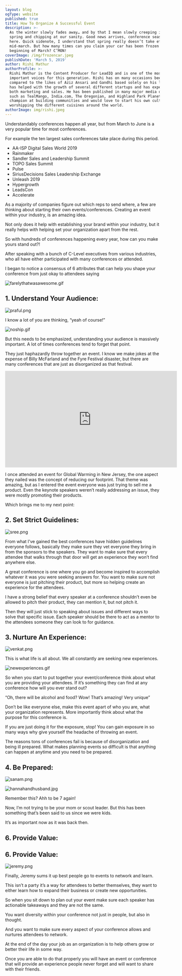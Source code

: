 ```yaml
---
layout: blog
ogType: website
published: true
title: How To Organize A Successful Event
description: >-
  As the winter slowly fades away… and by that I mean slowly creeping into our
  spring and chipping at our sanity. Good news arrives, conference season is
  here. Quick sidenote, I understand that spring really doesn’t take effect till
  mid-march. But how many times can you claim your car has been frozen in the
  beginning of March? C’MON!
coverImage: /img/frozencar.jpeg
publishDate: 'March 5, 2019'
author: Rishi Mathur
authorProfile: >-
  Rishi Mathur is the Content Producer for LeadIQ and is one of the most
  important voices for this generation. Rishi has on many occasions been
  compared to the likes of Aziz Ansari and Gandhi based solely on his looks. He
  has helped with the growth of several different startups and has experience in
  both marketing and sales. He has been published in many major media outlets
  such as TealMango, India.com, The Oregonian, and Highland Park Planet. He is a
  champion at building communities and would love to start his own cult
  worshipping the different cuisines around the world.
authorImage: img/rishi.jpeg
---
```


Understandably conferences happen all year, but from March to June is a very popular time for most conferences. 

For example the ten largest sales conferences take place during this period. 

- AA-ISP Digital Sales World 2019 
- Rainmaker
- Sandler Sales and Leadership Summit
- TOPO Sales Summit
- Pulse
- SiriusDecisions Sales Leadership Exchange
- Unleash 2019
- Hypergrowth
- LeadsCon
- Accelerate

As a majority of companies figure out which reps to send where, a few are thinking about starting their own events/conferences. Creating an event within your industry, is an amazing idea. 

Not only does it help with establishing your brand within your industry, but it really helps with helping set your organization apart from the rest. 

So with hundreds of conferences happening every year, how can you make yours stand out?! 

After speaking with a bunch of C-Level executives from various industries, who all have either participated with many conferences or attended. 

I began to notice a consensus of 6 attributes that can help you shape your conference from just okay to attendees saying

![farelythatwasawesome.gif](img/farelythatwasawesome.gif)

## 1. Understand Your Audience:

![praful.png](img/praful.png)

I know a lot of you are thinking, “yeah of course!” 

![noship.gif](img/noship.gif)

But this needs to be emphasized, understanding your audience is massively important.  A lot of times conferences tend to forget that point. 

They just haphazardly throw together an event. I know we make jokes at the expense of Billy McFarland and the Fyre Festival disaster, but there are many conferences that are just as disorganized as that festival.  

<iframe width="560" height="315" src="https://www.youtube.com/embed/uZ0KNVU2fV0" frameborder="0" allow="accelerometer; autoplay; encrypted-media; gyroscope; picture-in-picture" allowfullscreen></iframe>

I once attended an event for Global Warming in New Jersey, the one aspect they nailed was the concept of reducing our footprint. That theme was amazing, but as I entered the event everyone was just trying to sell me a product. Even the keynote speakers weren’t really addressing an issue, they were mostly promoting their products. 

Which brings me to my next point:


## 2. Set Strict Guidelines:

![sree.png](img/sree.png)

From what I’ve gained the best conferences have hidden guidelines everyone follows, basically they make sure they vet everyone they bring in from the sponsors to the speakers. They want to make sure that every attendee that walks through that door will get an experience they won’t find anywhere else. 

A great conference is one where you go and become inspired to accomplish whatever it was you were seeking answers for. You want to make sure not everyone is just pitching their product, but more so helping create an experience for the attendees. 

I have a strong belief that every speaker at a conference shouldn’t even be allowed to pitch their product, they can mention it, but not pitch it. 

Then they will just stick to speaking about issues and different ways to solve that specific issue. Each speaker should be there to act as a mentor to the attendees someone they can look to for guidance. 


## 3. Nurture An Experience:

![venkat.png](img/venkat.png)

This is what life is all about. We all constantly are seeking new experiences.

![newexperiences.gif](img/newexperiences.gif)

So when you start to put together your event/conference think about what you are providing your attendees. If it’s something they can find at any conference how will you ever stand out? 

“Oh, there will be alcohol and food? Wow! That’s amazing! Very unique” 

Don’t be like everyone else, make this event apart of who you are, what your organization represents. More importantly think about what the purpose for this conference is. 

If you are just doing it for the exposure, stop! You can gain exposure in so many ways why give yourself the headache of throwing an event. 

The reasons tons of conferences fail is because of disorganization and being ill prepared. What makes planning events so difficult is that anything can happen at anytime and you need to be prepared. 


## 4. Be Prepared:

![sanam.png](img/sanam.png)

![hannahandhusband.jpg](img/hannahandhusband.jpg)

Remember this? Ahh to be 7 again! 

Now, I’m not trying to be your mom or scout leader. But this has been something that’s been said to us since we were kids. 

It’s as important now as it was back then.  

## 6. Provide Value:

## 6. Provide Value:

![jeremy.png](img/jeremy.png)

Finally, Jeremy sums it up best people go to events to network and learn. 

This isn’t a party it’s a way for attendees to better themselves, they want to either learn how to expand their business or create new opportunities. 

So when you sit down to plan out your event make sure each speaker has actionable takeaways and they are not the same. 

You want diversity within your conference not just in people, but also in thought. 

And you want to make sure every aspect of your conference allows and nurtures attendees to network. 

At the end of the day your job as an organization is to help others grow or better their life in some way. 

Once you are able to do that properly you will have an event or conference that will provide an experience people never forget and will want to share with their friends.
